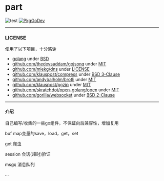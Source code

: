# part
![test](https://github.com/qydysky/part/workflows/test/badge.svg)
[![PkgGoDev](https://pkg.go.dev/badge/github.com/qydysky/part?tab=overview)](https://pkg.go.dev/github.com/qydysky/part?tab=overview)

---
### LICENSE
使用了以下项目，十分感谢
- [golang](https://golang.org/) under [BSD](https://golang.org/LICENSE)
- [github.com/thedevsaddam/gojsonq](https://github.com/thedevsaddam/gojsonq) under [MIT](https://raw.githubusercontent.com/thedevsaddam/gojsonq/v2/LICENSE.md)
- [github.com/miekg/dns](https://github.com/miekg/dns) under [LICENSE](https://raw.githubusercontent.com/miekg/dns/master/LICENSE)
- [github.com/klauspost/compress](https://github.com/klauspost/compress) under [BSD 3-Clause](https://raw.githubusercontent.com/klauspost/compress/master/LICENSE)
- [github.com/andybalholm/brotli](https:github.com/andybalholm/brotli) under [MIT](https://raw.githubusercontent.com/andybalholm/brotli/master/LICENSE)
- [github.com/klauspost/pgzip](https://github.com/klauspost/pgzip) under [MIT](https://raw.githubusercontent.com/klauspost/pgzip/master/LICENSE)
- [github.com/skratchdot/open-golang/open](https://github.com/skratchdot/open-golang) under [MIT](https://raw.githubusercontent.com/skratchdot/open-golang/master/LICENSE)
- [github.com/gorilla/websocket](https://github.com/gorilla/websocket) under [BSD 2-Clause](https://raw.githubusercontent.com/gorilla/websocket/master/LICENSE)
---

#### 介绍
自己编写/收集的一些go组件，不保证向后兼容性，增加复用

buf map变量的save，load，get，set

get 爬虫

session 会话(超时)验证

msgq 消息队列

...